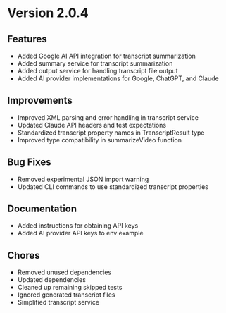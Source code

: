 # Version 2.0.4

## Features
- Added Google AI API integration for transcript summarization
- Added summary service for transcript summarization
- Added output service for handling transcript file output
- Added AI provider implementations for Google, ChatGPT, and Claude

## Improvements
- Improved XML parsing and error handling in transcript service
- Updated Claude API headers and test expectations
- Standardized transcript property names in TranscriptResult type
- Improved type compatibility in summarizeVideo function

## Bug Fixes
- Removed experimental JSON import warning
- Updated CLI commands to use standardized transcript properties

## Documentation
- Added instructions for obtaining API keys
- Added AI provider API keys to env example

## Chores
- Removed unused dependencies
- Updated dependencies
- Cleaned up remaining skipped tests
- Ignored generated transcript files
- Simplified transcript service